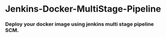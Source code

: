 # Jenkins-Docker-MultiStage-Pipeline

### Deploy your docker image using jenkins multi stage pipeline SCM.
